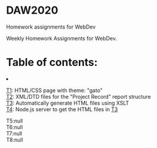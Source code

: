 # DAW2020
Homework assignments for WebDev

Weekly Homework Assignments for WebDev.</br>

Table of contents:
======
<li>

<a href="T1">T1</a>: HTML/CSS page with theme: "gato" </br>
<a href="T2">T2</a>: XML/DTD files for the "Project Record" report structure </br>
<a href="T3">T3</a>: Automatically generate HTML files using XSLT</br>
<a href="T4">T4</a>: Node.js server to get the HTML files in <a href=T3>T3<a></br>
</li>
T5:null</br>
T6:null</br>
T7:null</br>
T8:null</br>
